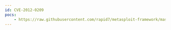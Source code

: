 ```yaml
---
id: CVE-2012-0209
pocs:
    - https://raw.githubusercontent.com/rapid7/metasploit-framework/master/modules/exploits/multi/http/horde_href_backdoor.rb
---
```

